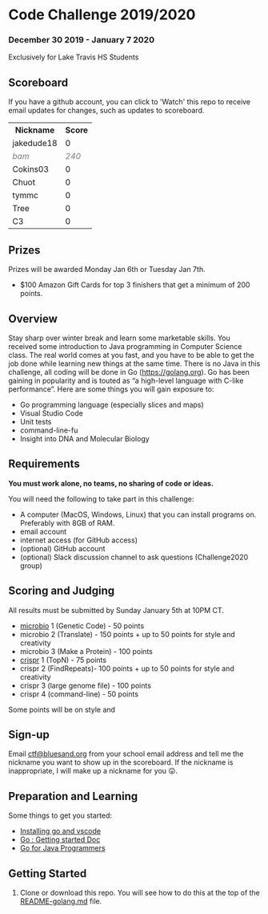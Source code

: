 # Code Challenge 2019/2020

### December 30 2019 - January 7 2020

Exclusively for Lake Travis HS Students

## Scoreboard
If you have a github account, you can click to 'Watch' this repo to receive email updates for changes, such as updates to scoreboard.

<table>
<tr><th>Nickname</th><th>Score</th></tr>
<tr><td>jakedude18</td><td>0</td></tr>
<tr><td style='color:gray;font-style:italic'>bam</td><td style='color:gray;font-style:italic'>240</td></tr>
<tr><td>Cokins03</td><td>0</td></tr>
<tr><td>Chuot</td><td>0</td></tr>
<tr><td>tymmc</td><td>0</td></tr>
<tr><td>Tree</td><td>0</td></tr>
<tr><td>C3</td><td>0</td></tr>
</tr>
</table>

## Prizes
Prizes will be awarded Monday Jan 6th or Tuesday Jan 7th.
- $100 Amazon Gift Cards for top 3 finishers that get a minimum of 200 points.

## Overview

Stay sharp over winter break and learn some marketable skills.  You received some introduction to Java programming in Computer Science class.  The real world comes at you fast, and you have to be able to get the job done while learning new things at the same time.  There is no Java in this challenge, all coding will be done in Go (https://golang.org).  Go has been gaining in popularity and is touted as “a high-level language with C-like performance”.  Here are some things you will gain exposure to:

- Go programming language (especially slices and maps)
- Visual Studio Code
- Unit tests
- command-line-fu
- Insight into DNA and Molecular Biology

## Requirements

**You must work alone, no teams, no sharing of code or ideas.**

You will need the following to take part in this challenge:
- A computer (MacOS, Windows, Linux) that you can install programs on.  Preferably with 8GB of RAM.
- email account
- internet access (for GitHub access)
- (optional) GitHub account
- (optional) Slack discussion channel to ask questions (Challenge2020 group)

## Scoring and Judging
All results must be submitted by Sunday January 5th at 10PM CT.

 - [microbio](/microbio) 1 (Genetic Code) - 50 points
 - microbio 2 (Translate) - 150 points + up to 50 points for style and creativity
 - microbio 3 (Make a Protein) - 100 points
 - [crispr](./crispr) 1 (TopN) - 75 points
 - crispr 2 (FindRepeats)- 100 points + up to 50 points for style and creativity
 - crispr 3 (large genome file) - 100 points
 - crispr 4 (command-line) - 50 points

Some points will be on style and

## Sign-up
Email ctf@bluesand.org from your school email address and tell me the nickname you want to show up in the scoreboard.  If the nickname is inappropriate, I will make up a nickname for you 😛.

## Preparation and Learning
Some things to get you started:
- [Installing go and vscode](./README-golang.md)
- [Go : Getting started Doc](https://golang.org/doc/install)
- [Go for Java Programmers](https://talks.golang.org/2015/go-for-java-programmers.slide)

## Getting Started
1. Clone or download this repo.  You will see how to do this at the top of the [README-golang.md](./README-golang.md) file.
